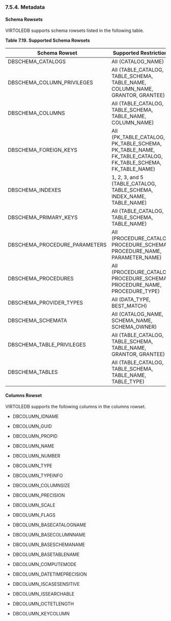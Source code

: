 <div id="metadata" class="section">

<div class="titlepage">

<div>

<div>

### 7.5.4. Metadata

</div>

</div>

</div>

<div id="schemas_01" class="section">

<div class="titlepage">

<div>

<div>

#### Schema Rowsets

</div>

</div>

</div>

VIRTOLEDB supports schema rowsets listed in the following table.

<div id="id22032" class="table">

**Table 7.19. Supported Schema Rowsets**

<div class="table-contents">

| Schema Rowset                 | Supported Restrictions                                                                                   |
|-------------------------------|----------------------------------------------------------------------------------------------------------|
| DBSCHEMA_CATALOGS             | All (CATALOG_NAME)                                                                                       |
| DBSCHEMA_COLUMN_PRIVILEGES    | All (TABLE_CATALOG, TABLE_SCHEMA, TABLE_NAME, COLUMN_NAME, GRANTOR, GRANTEE)                             |
| DBSCHEMA_COLUMNS              | All (TABLE_CATALOG, TABLE_SCHEMA, TABLE_NAME, COLUMN_NAME)                                               |
| DBSCHEMA_FOREIGN_KEYS         | All (PK_TABLE_CATALOG, PK_TABLE_SCHEMA, PK_TABLE_NAME, FK_TABLE_CATALOG, FK_TABLE_SCHEMA, FK_TABLE_NAME) |
| DBSCHEMA_INDEXES              | 1, 2, 3, and 5 (TABLE_CATALOG, TABLE_SCHEMA, INDEX_NAME, TABLE_NAME)                                     |
| DBSCHEMA_PRIMARY_KEYS         | All (TABLE_CATALOG, TABLE_SCHEMA, TABLE_NAME)                                                            |
| DBSCHEMA_PROCEDURE_PARAMETERS | All (PROCEDURE_CATALOG, PROCEDURE_SCHEMA, PROCEDURE_NAME, PARAMETER_NAME)                                |
| DBSCHEMA_PROCEDURES           | All (PROCEDURE_CATALOG, PROCEDURE_SCHEMA, PROCEDURE_NAME, PROCEDURE_TYPE)                                |
| DBSCHEMA_PROVIDER_TYPES       | All (DATA_TYPE, BEST_MATCH)                                                                              |
| DBSCHEMA_SCHEMATA             | All (CATALOG_NAME, SCHEMA_NAME, SCHEMA_OWNER)                                                            |
| DBSCHEMA_TABLE_PRIVILEGES     | All (TABLE_CATALOG, TABLE_SCHEMA, TABLE_NAME, GRANTOR, GRANTEE)                                          |
| DBSCHEMA_TABLES               | All (TABLE_CATALOG, TABLE_SCHEMA, TABLE_NAME, TABLE_TYPE)                                                |

</div>

</div>

  

</div>

<div id="columns" class="section">

<div class="titlepage">

<div>

<div>

#### Columns Rowset

</div>

</div>

</div>

VIRTOLEDB supports the following columns in the columns rowset.

<div class="itemizedlist">

- DBCOLUMN_IDNAME

- DBCOLUMN_GUID

- DBCOLUMN_PROPID

- DBCOLUMN_NAME

- DBCOLUMN_NUMBER

- DBCOLUMN_TYPE

- DBCOLUMN_TYPEINFO

- DBCOLUMN_COLUMNSIZE

- DBCOLUMN_PRECISION

- DBCOLUMN_SCALE

- DBCOLUMN_FLAGS

- DBCOLUMN_BASECATALOGNAME

- DBCOLUMN_BASECOLUMNNAME

- DBCOLUMN_BASESCHEMANAME

- DBCOLUMN_BASETABLENAME

- DBCOLUMN_COMPUTEMODE

- DBCOLUMN_DATETIMEPRECISION

- DBCOLUMN_ISCASESENSITIVE

- DBCOLUMN_ISSEARCHABLE

- DBCOLUMN_OCTETLENGTH

- DBCOLUMN_KEYCOLUMN

</div>

</div>

</div>
